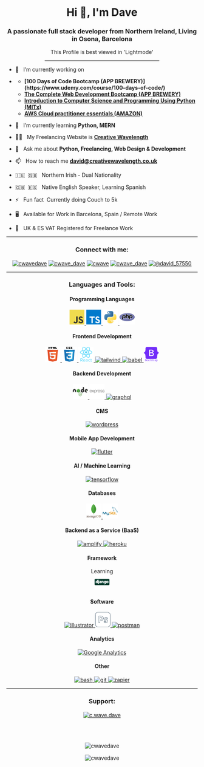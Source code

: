 <h1 align="center">Hi 👋, I'm Dave</h1>
<h3 align="center">A passionate full stack developer from Northern Ireland, Living in Osona, Barcelona</h3>
<p align="center">  This Profile is best viewed in 'Lightmode' </p>
<hr style="height:.1px; border:none; color:#000; background-color:#000; width:60%; text-align:center; margin: 0 auto;">
 
- 🔭 &nbsp; I’m currently working on 
- <ul> <strong> <li> [100 Days of Code Bootcamp (APP BREWERY)](https://www.udemy.com/course/100-days-of-code/) </li><li><a href="https://www.udemy.com/course/the-complete-web-development-bootcamp"> The Complete Web Development Bootcamp (APP BREWERY)</a></li><li><a href="https://www.edx.org/course/introduction-to-computer-science-and-programming-7"> Introduction to Computer Science and Programming Using Python (MITx)</a></li><li><a href="https://www.coursera.org/learn/aws-cloud-practitioner-essentials"> AWS Cloud practitioner essentials (AMAZON)</a> </strong> </li> </ul>

- 🌱 &nbsp; I’m currently learning **Python, MERN**

- 👨‍💻 &nbsp; My Freelancing Website is <strong> <a href="https://creative-wavelength.com"> Creative Wavelength </a> </strong>

- 💬 &nbsp; Ask me about **Python, Freelancing, Web Design & Development**

- 📫 &nbsp; How to reach me **david@creativewavelength.co.uk**
 
- 🇮🇪 &nbsp;🇬🇧 &nbsp; Northern Irish - Dual Nationality 

- 🇬🇧 &nbsp;🇪🇸 &nbsp; Native English Speaker, Learning Spanish

- ⚡ &nbsp; Fun fact&nbsp; Currently doing Couch to 5k

- 🖥️ &nbsp; Available for Work in Barcelona, Spain / Remote Work

- 🧾 &nbsp; UK & ES VAT Registered for Freelance Work 

<hr>

<h3 align="center">Connect with me:</h3>
<p align="center">
<a href="https://dev.to/cwavedave" target="blank"><img align="center" src="https://cdn.jsdelivr.net/npm/simple-icons@3.0.1/icons/dev-dot-to.svg" alt="cwavedave" height="30" width="40" /></a>
<a href="https://twitter.com/cwave_dave" target="blank"><img align="center" src="https://cdn.jsdelivr.net/npm/simple-icons@3.0.1/icons/twitter.svg" alt="cwave_dave" height="30" width="40" /></a>
<a href="https://linkedin.com/in/cwave" target="blank"><img align="center" src="https://cdn.jsdelivr.net/npm/simple-icons@3.0.1/icons/linkedin.svg" alt="cwave" height="30" width="40" /></a>
<a href="https://instagram.com/cwave_dave" target="blank"><img align="center" src="https://cdn.jsdelivr.net/npm/simple-icons@3.0.1/icons/instagram.svg" alt="cwave_dave" height="30" width="40" /></a>
<a href="https://medium.com/@david_57550" target="blank"><img align="center" src="https://cdn.jsdelivr.net/npm/simple-icons@3.0.1/icons/medium.svg" alt="@david_57550" height="30" width="40" /></a>
</p>

<hr>

<h3 align="center">Languages and Tools:</h3>
<h4 align="center">Programming Languages</h4>
<p align="center"> 
<a href="https://developer.mozilla.org/en-US/docs/Web/JavaScript" target="_blank"> <img src="https://raw.githubusercontent.com/devicons/devicon/master/icons/javascript/javascript-original.svg" alt="javascript" width="40" height="40"/> </a> 
<a href="https://www.typescriptlang.org/" target="_blank"> <img src="https://raw.githubusercontent.com/devicons/devicon/master/icons/typescript/typescript-original.svg" alt="typescript" width="40" height="40"/> </a> 
<a href="https://www.python.org" target="_blank"> <img src="https://raw.githubusercontent.com/devicons/devicon/master/icons/python/python-original.svg" alt="python" width="40" height="40"/> </a> 
<a href="https://www.php.net" target="_blank"> <img src="https://raw.githubusercontent.com/devicons/devicon/master/icons/php/php-original.svg" alt="php" width="40" height="40"/> </a> 

</p>

<h4 align="center">Frontend Development</h4>
<p align="center"> 
<a href="https://www.w3.org/html/" target="_blank"> <img src="https://raw.githubusercontent.com/devicons/devicon/master/icons/html5/html5-original-wordmark.svg" alt="html5" width="40" height="40"/> </a> 
<a href="https://www.w3schools.com/css/" target="_blank"> <img src="https://raw.githubusercontent.com/devicons/devicon/master/icons/css3/css3-original-wordmark.svg" alt="css3" width="40" height="40"/> </a>  
<a href="https://reactjs.org/" target="_blank"> <img src="https://raw.githubusercontent.com/devicons/devicon/master/icons/react/react-original-wordmark.svg" alt="react" width="40" height="40"/> 
<a href="https://tailwindcss.com/" target="_blank"> <img src="https://www.vectorlogo.zone/logos/tailwindcss/tailwindcss-icon.svg" alt="tailwind" width="40" height="40"/> </a> 
<a href="https://babeljs.io/" target="_blank"> <img src="https://www.vectorlogo.zone/logos/babeljs/babeljs-icon.svg" alt="babel" width="40" height="40"/> </a> 
<a href="https://getbootstrap.com" target="_blank"> <img src="https://raw.githubusercontent.com/devicons/devicon/master/icons/bootstrap/bootstrap-plain-wordmark.svg" alt="bootstrap" width="40" height="40"/> </a> 


</p>

<h4 align="center">Backend Development</h4>
<p align="center"> 
<a href="https://nodejs.org" target="_blank"> <img src="https://raw.githubusercontent.com/devicons/devicon/master/icons/nodejs/nodejs-original-wordmark.svg" alt="nodejs" width="40" height="40"/> </a>  
<a href="https://expressjs.com" target="_blank"> <img src="https://raw.githubusercontent.com/devicons/devicon/master/icons/express/express-original-wordmark.svg" alt="express" width="40" height="40"/> </a> 
<a href="https://graphql.org" target="_blank"> <img src="https://www.vectorlogo.zone/logos/graphql/graphql-icon.svg" alt="graphql" width="40" height="40"/> </a> 

</p>


<h4 align="center">CMS</h4>
<p align="center"> 
<a href="https://wordpress.org" target="_blank"> <img src="https://www.vectorlogo.zone/logos/wordpress/wordpress-icon.svg" alt="wordpress" width="40" height="40"/> </a>  
</p>

<h4 align="center">Mobile App Development</h4>
<p align="center"> 
<a href="https://flutter.dev" target="_blank"> <img src="https://www.vectorlogo.zone/logos/flutterio/flutterio-icon.svg" alt="flutter" width="40" height="40"/> </a> 

</p>

<h4 align="center">AI / Machine Learning</h4>
<p align="center"> 
<a href="https://www.tensorflow.org" target="_blank"> <img src="https://www.vectorlogo.zone/logos/tensorflow/tensorflow-icon.svg" alt="tensorflow" width="40" height="40"/> </a> 
</p>

<h4 align="center">Databases</h4>
<p align="center"> 
<a href="https://www.mongodb.com/" target="_blank"> <img src="https://raw.githubusercontent.com/devicons/devicon/master/icons/mongodb/mongodb-original-wordmark.svg" alt="mongodb" width="40" height="40"/> </a> 
<a href="https://www.mysql.com/" target="_blank"> <img src="https://raw.githubusercontent.com/devicons/devicon/master/icons/mysql/mysql-original-wordmark.svg" alt="mysql" width="40" height="40"/> </a> 

</p>

<h4 align="center">Backend as a Service (BaaS)</h4>
<p align="center"> 
<a href="https://aws.amazon.com/amplify/" target="_blank"> <img src="https://docs.amplify.aws/assets/logo-dark.svg" alt="amplify" width="40" height="40"/> </a> 
<a href="https://heroku.com" target="_blank"> <img src="https://www.vectorlogo.zone/logos/heroku/heroku-icon.svg" alt="heroku" width="40" height="40"/> </a> 

</p>


<h4 align="center">Framework</h4>
<p align="center"> 
 Learning <br> 
<a href="https://www.djangoproject.com/" target="_blank"> <img src="https://raw.githubusercontent.com/devicons/devicon/master/icons/django/django-original.svg" alt="django" width="40" height="40"/> </a> 

</p>

<h4 align="center">Software</h4>
<p align="center"> 
<a href="https://www.adobe.com/in/products/illustrator.html" target="_blank"> <img src="https://www.vectorlogo.zone/logos/adobe_illustrator/adobe_illustrator-icon.svg" alt="illustrator" width="40" height="40"/> </a> 
<a href="https://www.photoshop.com/en" target="_blank"> <img src="https://raw.githubusercontent.com/devicons/devicon/master/icons/photoshop/photoshop-line.svg" alt="photoshop" width="40" height="40"/> </a> 
<a href="https://postman.com" target="_blank"> <img src="https://www.vectorlogo.zone/logos/getpostman/getpostman-icon.svg" alt="postman" width="40" height="40"/> </a> 
</p>

<h4 align="center">Analytics</h4>
<p align="center"> 
<a href="https://analytics.google.com/analytics/web/" target="_blank"> <img src="https://www.vectorlogo.zone/logos/google_analytics/google_analytics-icon.svg" alt="Google Analytics" width="40" height="40"/> </a> 

</p>

<h4 align="center">Other</h4>
<p align="center"> 
<a href="https://www.gnu.org/software/bash/" target="_blank"> <img src="https://www.vectorlogo.zone/logos/gnu_bash/gnu_bash-icon.svg" alt="bash" width="40" height="40"/> </a> 
<a href="https://git-scm.com/" target="_blank"> <img src="https://www.vectorlogo.zone/logos/git-scm/git-scm-icon.svg" alt="git" width="40" height="40"/> </a> 
<a href="https://zapier.com" target="_blank"> <img src="https://www.vectorlogo.zone/logos/zapier/zapier-icon.svg" alt="zapier" width="40" height="40"/> </a> </p>

</p>

<hr>

<h3 align="center">Support:</h3>
<p align="center"><a href="https://www.buymeacoffee.com/c.wave.dave"> <img align="center" src="https://cdn.buymeacoffee.com/buttons/v2/default-yellow.png" height="50" width="210" alt="c.wave.dave" /></a></p><br><br>

<p align="center"><img align="center" src="https://github-readme-stats.vercel.app/api/top-langs?username=cwavedave&show_icons=true&locale=en&layout=compact" alt="cwavedave" /></p>
<p align="center"><img align="center" src="https://github-readme-streak-stats.herokuapp.com/?user=cwavedave&" alt="cwavedave" /></p>
